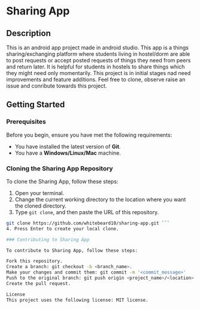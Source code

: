 # Sharing App

## Description

This is an android app project made in android studio. This app is a things sharing/exchanging platform where students living in hostel/dorm are able to post requests or accept posted requests of things they need from peers and return later. It is helpful for students in hostels to share things which they might need only momentarily. This project is in initial stages nad need improvements and feature additions. Feel free to clone, observe raise an issue and conribute towards this project.

## Getting Started

### Prerequisites

Before you begin, ensure you have met the following requirements:

- You have installed the latest version of **Git**.
- You have a **Windows/Linux/Mac** machine.

### Cloning the Sharing App Repository

To clone the Sharing App, follow these steps:

1. Open your terminal.
2. Change the current working directory to the location where you want the cloned directory.
3. Type `git clone`, and then paste the URL of this repository.

````bash
git clone https://github.com/whitebeard10/sharing-app.git ```
4. Press Enter to create your local clone.

### Contributing to Sharing App

To contribute to Sharing App, follow these steps:

Fork this repository.
Create a branch: git checkout -b <branch_name>.
Make your changes and commit them: git commit -m '<commit_message>'
Push to the original branch: git push origin <project_name>/<location>
Create the pull request.

License
This project uses the following license: MIT license.
````
